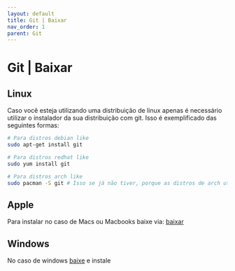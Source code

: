 ```yaml
---
layout: default
title: Git | Baixar
nav_order: 1
parent: Git
---
```

# Git | Baixar

## Linux
Caso você esteja utilizando uma distribuição de linux apenas é necessário utilizar o instalador da sua distribuição com git. Isso é exemplificado das seguintes formas:

~~~bash
# Para distros debian like
sudo apt-get install git

# Para distros redhat like
sudo yum install git

# Para distros arch like
sudo pacman -S git # Isso se já não tiver, porque as distros de arch utilizam git para repositório

~~~

## Apple 

Para instalar no caso de Macs ou Macbooks baixe via: [baixar](https://sourceforge.net/projects/git-osx-installer/files/git-2.23.0-intel-universal-mavericks.dmg/download?use_mirror=autoselect)

## Windows

No caso de windows [baixe](https://git-scm.com/download/win) e instale
